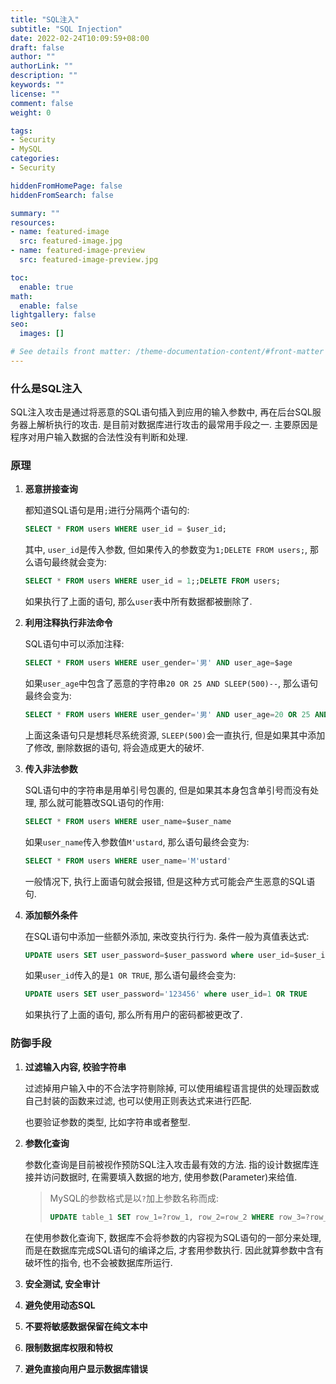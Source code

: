 ```yaml
---
title: "SQL注入"
subtitle: "SQL Injection"
date: 2022-02-24T10:09:59+08:00
draft: false
author: ""
authorLink: ""
description: ""
keywords: ""
license: ""
comment: false
weight: 0

tags:
- Security
- MySQL
categories:
- Security

hiddenFromHomePage: false
hiddenFromSearch: false

summary: ""
resources:
- name: featured-image
  src: featured-image.jpg
- name: featured-image-preview
  src: featured-image-preview.jpg

toc:
  enable: true
math:
  enable: false
lightgallery: false
seo:
  images: []

# See details front matter: /theme-documentation-content/#front-matter
---
```


<!--more-->



### 什么是SQL注入

SQL注入攻击是通过将恶意的SQL语句插入到应用的输入参数中, 再在后台SQL服务器上解析执行的攻击. 是目前对数据库进行攻击的最常用手段之一. 主要原因是程序对用户输入数据的合法性没有判断和处理. 



### 原理

1. **恶意拼接查询**

   都知道SQL语句是用`;`进行分隔两个语句的:

   ```sql
   SELECT * FROM users WHERE user_id = $user_id;
   ```

   其中, `user_id`是传入参数, 但如果传入的参数变为`1;DELETE FROM users;`, 那么语句最终就会变为:

   ```sql 
   SELECT * FROM users WHERE user_id = 1;;DELETE FROM users;
   ```

   如果执行了上面的语句, 那么`user`表中所有数据都被删除了. 

2. **利用注释执行非法命令**

   SQL语句中可以添加注释:

   ```sql
   SELECT * FROM users WHERE user_gender='男' AND user_age=$age
   ```

   如果`user_age`中包含了恶意的字符串`20 OR 25 AND SLEEP(500)--`, 那么语句最终会变为:

   ```sql
   SELECT * FROM users WHERE user_gender='男' AND user_age=20 OR 25 AND SLEEP(500)--
   ```

   上面这条语句只是想耗尽系统资源, `SLEEP(500)`会一直执行, 但是如果其中添加了修改, 删除数据的语句, 将会造成更大的破坏. 

3. **传入非法参数**

   SQL语句中的字符串是用单引号包裹的, 但是如果其本身包含单引号而没有处理, 那么就可能篡改SQL语句的作用:

   ```sql
   SELECT * FROM users WHERE user_name=$user_name
   ```

   如果`user_name`传入参数值`M'ustard`, 那么语句最终会变为:

   ```sql
   SELECT * FROM users WHERE user_name='M'ustard'
   ```

   一般情况下, 执行上面语句就会报错, 但是这种方式可能会产生恶意的SQL语句. 

4. **添加额外条件**

   在SQL语句中添加一些额外添加, 来改变执行行为. 条件一般为真值表达式:

   ```sql
   UPDATE users SET user_password=$user_password where user_id=$user_id
   ```

   如果`user_id`传入的是`1 OR TRUE`, 那么语句最终会变为:

   ```sql
   UPDATE users SET user_password='123456' where user_id=1 OR TRUE
   ```

   如果执行了上面的语句, 那么所有用户的密码都被更改了. 



### 防御手段

1. **过滤输入内容, 校验字符串**

   过滤掉用户输入中的不合法字符剔除掉, 可以使用编程语言提供的处理函数或自己封装的函数来过滤, 也可以使用正则表达式来进行匹配. 

   也要验证参数的类型, 比如字符串或者整型. 

2. **参数化查询**

   参数化查询是目前被视作预防SQL注入攻击最有效的方法. 指的设计数据库连接并访问数据时, 在需要填入数据的地方, 使用参数(Parameter)来给值. 

   > MySQL的参数格式是以`?`加上参数名称而成:
   >
   > ```sql
   > UPDATE table_1 SET row_1=?row_1, row_2=row_2 WHERE row_3=?row_3
   > ```

   在使用参数化查询下, 数据库不会将参数的内容视为SQL语句的一部分来处理, 而是在数据库完成SQL语句的编译之后, 才套用参数执行. 因此就算参数中含有破坏性的指令, 也不会被数据库所运行. 

3. **安全测试, 安全审计**

4. **避免使用动态SQL**

5. **不要将敏感数据保留在纯文本中**

6. **限制数据库权限和特权**

7. **避免直接向用户显示数据库错误**
